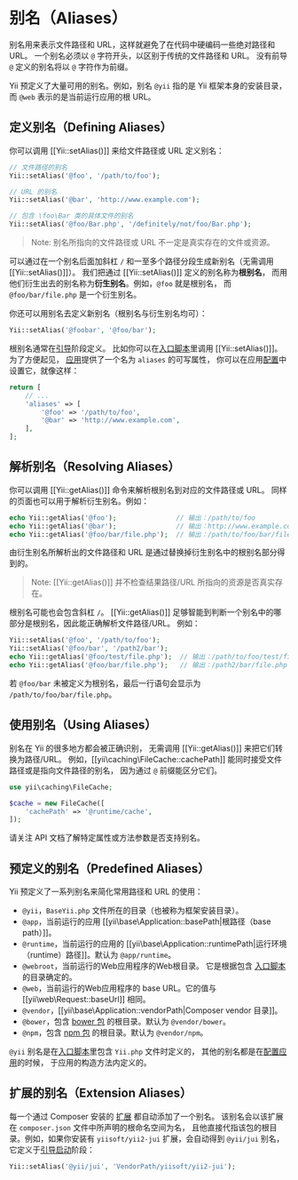 别名（Aliases）
=============

别名用来表示文件路径和 URL，这样就避免了在代码中硬编码一些绝对路径和 URL。
一个别名必须以 `@` 字符开头，以区别于传统的文件路径和 URL。
没有前导 `@` 定义的别名将以 `@` 字符作为前缀。

Yii 预定义了大量可用的别名。例如，别名 `@yii` 指的是 Yii 框架本身的安装目录，
而 `@web` 表示的是当前运行应用的根 URL。

定义别名（Defining Aliases） <span id="defining-aliases"></span>
-------------------------

你可以调用 [[Yii::setAlias()]] 来给文件路径或 URL 定义别名：

```php
// 文件路径的别名
Yii::setAlias('@foo', '/path/to/foo');

// URL 的别名
Yii::setAlias('@bar', 'http://www.example.com');

// 包含 \foo\Bar 类的具体文件的别名
Yii::setAlias('@foo/Bar.php', '/definitely/not/foo/Bar.php');
```

> Note: 别名所指向的文件路径或 URL 不一定是真实存在的文件或资源。

可以通过在一个别名后面加斜杠 `/` 和一至多个路径分段生成新别名（无需调用 [[Yii::setAlias()]]）。
我们把通过 [[Yii::setAlias()]] 定义的别名称为**根别名**，
而用他们衍生出去的别名称为**衍生别名**。例如，`@foo` 就是根别名，
而 `@foo/bar/file.php` 是一个衍生别名。

你还可以用别名去定义新别名（根别名与衍生别名均可）：

```php
Yii::setAlias('@foobar', '@foo/bar');
```

根别名通常在[引导](runtime-bootstrapping.md)阶段定义。
比如你可以在[入口脚本](structure-entry-scripts.md)里调用 [[Yii::setAlias()]]。为了方便起见，
[应用](structure-applications.md)提供了一个名为 `aliases` 的可写属性，
你可以在应用[配置](concept-configurations.md)中设置它，就像这样：

```php
return [
    // ...
    'aliases' => [
        '@foo' => '/path/to/foo',
        '@bar' => 'http://www.example.com',
    ],
];
```


解析别名（Resolving Aliases） <span id="resolving-aliases"></span>
--------------------------

你可以调用 [[Yii::getAlias()]] 命令来解析根别名到对应的文件路径或 URL。
同样的页面也可以用于解析衍生别名。例如：

```php
echo Yii::getAlias('@foo');               // 输出：/path/to/foo
echo Yii::getAlias('@bar');               // 输出：http://www.example.com
echo Yii::getAlias('@foo/bar/file.php');  // 输出：/path/to/foo/bar/file.php
```

由衍生别名所解析出的文件路径和 URL 
是通过替换掉衍生别名中的根别名部分得到的。

> Note: [[Yii::getAlias()]] 并不检查结果路径/URL 所指向的资源是否真实存在。


根别名可能也会包含斜杠 `/`。
[[Yii::getAlias()]] 足够智能到判断一个别名中的哪部分是根别名，因此能正确解析文件路径/URL。
例如：

```php
Yii::setAlias('@foo', '/path/to/foo');
Yii::setAlias('@foo/bar', '/path2/bar');
echo Yii::getAlias('@foo/test/file.php');  // 输出：/path/to/foo/test/file.php
echo Yii::getAlias('@foo/bar/file.php');   // 输出：/path2/bar/file.php
```

若 `@foo/bar` 未被定义为根别名，最后一行语句会显示为 `/path/to/foo/bar/file.php`。


使用别名（Using Aliases） <span id="using-aliases"></span>
----------------------

别名在 Yii 的很多地方都会被正确识别，
无需调用 [[Yii::getAlias()]] 来把它们转换为路径/URL。
例如，[[yii\caching\FileCache::cachePath]] 能同时接受文件路径或是指向文件路径的别名，
因为通过 `@` 前缀能区分它们。

```php
use yii\caching\FileCache;

$cache = new FileCache([
    'cachePath' => '@runtime/cache',
]);
```

请关注 API 文档了解特定属性或方法参数是否支持别名。


预定义的别名（Predefined Aliases） <span id="predefined-aliases"></span>
------------------------------

Yii 预定义了一系列别名来简化常用路径和 URL 的使用：

- `@yii`，`BaseYii.php` 文件所在的目录（也被称为框架安装目录）。
- `@app`，当前运行的应用 [[yii\base\Application::basePath|根路径（base path）]]。
- `@runtime`，当前运行的应用的 [[yii\base\Application::runtimePath|运行环境（runtime）路径]]。默认为 `@app/runtime`。
- `@webroot`，当前运行的Web应用程序的Web根目录。
  它是根据包含 [入口脚本](structure-entry-scripts.md) 的目录确定的。
- `@web`，当前运行的Web应用程序的 base URL。它的值与 [[yii\web\Request::baseUrl]] 相同。
- `@vendor`，[[yii\base\Application::vendorPath|Composer vendor 目录]]。
- `@bower`，包含 [bower 包](http://bower.io/) 的根目录。默认为 `@vendor/bower`。
- `@npm`，包含 [npm 包](https://www.npmjs.org/) 的根目录。默认为 `@vendor/npm`。

`@yii` 别名是在[入口脚本](structure-entry-scripts.md)里包含 `Yii.php` 文件时定义的，
其他的别名都是在[配置应用](concept-configurations.md)的时候，
于应用的构造方法内定义的。


扩展的别名（Extension Aliases） <span id="extension-aliases"></span>
----------------------------

每一个通过 Composer 安装的 [扩展](structure-extensions.md) 都自动添加了一个别名。
该别名会以该扩展在 `composer.json` 文件中所声明的根命名空间为名，
且他直接代指该包的根目录。例如，如果你安装有 `yiisoft/yii2-jui` 扩展，会自动得到 `@yii/jui` 别名，
它定义于[引导启动](runtime-bootstrapping.md)阶段：

```php
Yii::setAlias('@yii/jui', 'VendorPath/yiisoft/yii2-jui');
```
